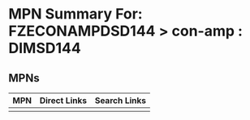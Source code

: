 



# MPN Summary For: FZECONAMPDSD144 > con-amp : DIMSD144

## MPNs
  

|MPN|Direct Links|Search Links|
| :--- | :--- | :--- |
||||

